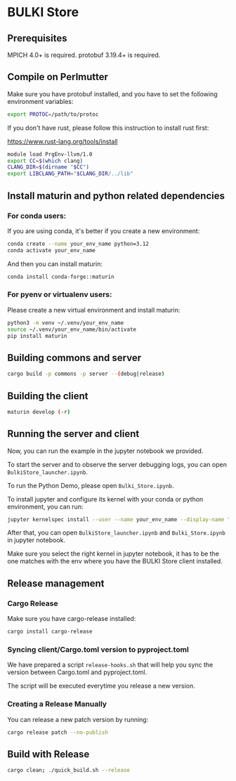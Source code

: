 # BULKI Store

## Prerequisites

MPICH 4.0+ is required.
protobuf 3.19.4+ is required.

## Compile on Perlmutter

Make sure you have protobuf installed, and you have to set the following environment variables:

```bash
export PROTOC=/path/to/protoc
```

If you don't have rust, please follow this instruction to install rust first:

https://www.rust-lang.org/tools/install


```bash
module load PrgEnv-llvm/1.0
export CC=$(which clang)
CLANG_DIR=$(dirname "$CC")
export LIBCLANG_PATH="$CLANG_DIR/../lib"
```

## Install maturin and python related dependencies


### For conda users:
If you are using conda, it's better if you create a new environment:
```bash
conda create --name your_env_name python=3.12
conda activate your_env_name
```
And then you can install maturin:
```bash
conda install conda-forge::maturin
```

### For pyenv or virtualenv users:
Please create a new virtual environment and install maturin:
```bash
python3 -m venv ~/.venv/your_env_name
source ~/.venv/your_env_name/bin/activate
pip install maturin
```

## Building commons and server

```bash
cargo build -p commons -p server --(debug|release)
```

## Building the client

```bash
maturin develop (-r)
```


## Running the server and client

Now, you can run the example in the jupyter notebook we provided.

To start the server and to observe the server debugging logs, you can open `BulkiStore_launcher.ipynb`.

To run the Python Demo, please open `Bulki_Store.ipynb`.

To install jupyter and configure its kernel with your conda or python environment, you can run:

```bash
jupyter kernelspec install --user --name your_env_name --display-name "BULKI Store (Python)"
```

After that, you can open `BulkiStore_launcher.ipynb` and `Bulki_Store.ipynb` in jupyter notebook.

Make sure you select the right kernel in jupyter notebook, it has to be the one matches with the env where you have the BULKI Store client installed.


## Release management

### Cargo Release

Make sure you have cargo-release installed:
```bash
cargo install cargo-release
```


### Syncing client/Cargo.toml version to pyproject.toml

We have prepared a script `release-hooks.sh` that will help you sync the version between Cargo.toml and pyproject.toml.

The script will be executed everytime you release a new version. 

### Creating a Release Manually

You can release a new patch version by running:
```bash
cargo release patch --no-publish
```

## Build with Release
```bash
cargo clean; ./quick_build.sh --release
```